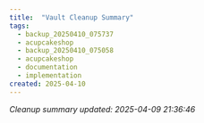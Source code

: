 ```yaml
---
title:  "Vault Cleanup Summary"
tags:
  - backup_20250410_075737
  - acupcakeshop
  - backup_20250410_075058
  - acupcakeshop
  - documentation
  - implementation
created: 2025-04-10
---
```



*Cleanup summary updated: 2025-04-09 21:36:46*
